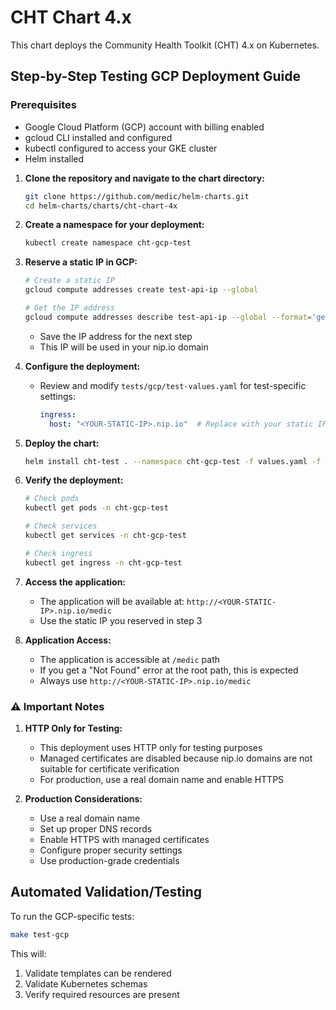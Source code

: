 # CHT Chart 4.x

This chart deploys the Community Health Toolkit (CHT) 4.x on Kubernetes.

## Step-by-Step Testing GCP Deployment Guide

### Prerequisites
- Google Cloud Platform (GCP) account with billing enabled
- gcloud CLI installed and configured
- kubectl configured to access your GKE cluster
- Helm installed

1. **Clone the repository and navigate to the chart directory:**
   ```bash
   git clone https://github.com/medic/helm-charts.git
   cd helm-charts/charts/cht-chart-4x
   ```

2. **Create a namespace for your deployment:**
   ```bash
   kubectl create namespace cht-gcp-test
   ```

3. **Reserve a static IP in GCP:**
   ```bash
   # Create a static IP
   gcloud compute addresses create test-api-ip --global

   # Get the IP address
   gcloud compute addresses describe test-api-ip --global --format='get(address)'
   ```
   - Save the IP address for the next step
   - This IP will be used in your nip.io domain

4. **Configure the deployment:**
   - Review and modify `tests/gcp/test-values.yaml` for test-specific settings:
     ```yaml
     ingress:
       host: "<YOUR-STATIC-IP>.nip.io"  # Replace with your static IP
     ```

5. **Deploy the chart:**
   ```bash
   helm install cht-test . --namespace cht-gcp-test -f values.yaml -f values-gcp.yaml -f tests/gcp/test-values.yaml
   ```

6. **Verify the deployment:**
   ```bash
   # Check pods
   kubectl get pods -n cht-gcp-test

   # Check services
   kubectl get services -n cht-gcp-test

   # Check ingress
   kubectl get ingress -n cht-gcp-test
   ```

7. **Access the application:**
   - The application will be available at: `http://<YOUR-STATIC-IP>.nip.io/medic`
   - Use the static IP you reserved in step 3

8. **Application Access:**
   - The application is accessible at `/medic` path
   - If you get a "Not Found" error at the root path, this is expected
   - Always use `http://<YOUR-STATIC-IP>.nip.io/medic`

### ⚠️ Important Notes

1. **HTTP Only for Testing:**
   - This deployment uses HTTP only for testing purposes
   - Managed certificates are disabled because nip.io domains are not suitable for certificate verification
   - For production, use a real domain name and enable HTTPS

2. **Production Considerations:**
   - Use a real domain name
   - Set up proper DNS records
   - Enable HTTPS with managed certificates
   - Configure proper security settings
   - Use production-grade credentials

## Automated Validation/Testing

To run the GCP-specific tests:

```bash
make test-gcp
```

This will:
1. Validate templates can be rendered
2. Validate Kubernetes schemas
3. Verify required resources are present
